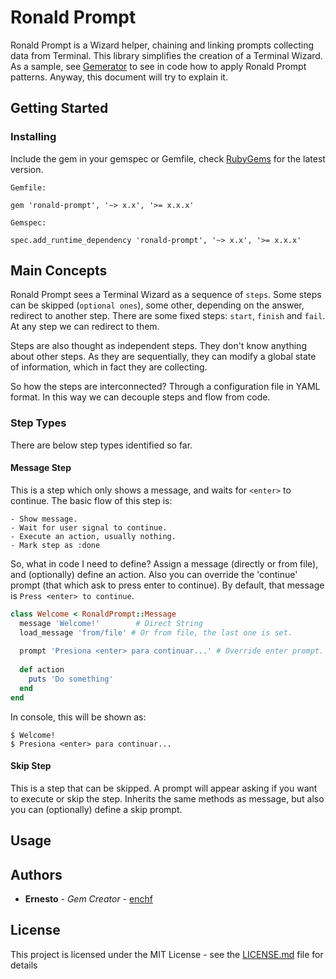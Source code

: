 # Ronald Prompt

Ronald Prompt is a Wizard helper, chaining and linking prompts collecting data from Terminal.
This library simplifies the creation of a Terminal Wizard.
As a sample, see [Gemerator](https://github.com/enchf/gemerator) to see in code how to apply Ronald Prompt patterns.
Anyway, this document will try to explain it. 

## Getting Started

### Installing

Include the gem in your gemspec or Gemfile, check [RubyGems](http://rubygems.org/) for the latest version.

```
Gemfile:

gem 'ronald-prompt', '~> x.x', '>= x.x.x'

Gemspec:

spec.add_runtime_dependency 'ronald-prompt', '~> x.x', '>= x.x.x'
```

## Main Concepts

Ronald Prompt sees a Terminal Wizard as a sequence of `steps`.
Some steps can be skipped (`optional ones`), some other, depending on the answer, redirect to another step.
There are some fixed steps: `start`, `finish` and `fail`. At any step we can redirect to them.

Steps are also thought as independent steps. They don't know anything about other steps.
As they are sequentially, they can modify a global state of information, which in fact they are collecting.

So how the steps are interconnected? Through a configuration file in YAML format.
In this way we can decouple steps and flow from code.

### Step Types

There are below step types identified so far.

#### Message Step

This is a step which only shows a message, and waits for `<enter>` to continue.
The basic flow of this step is:

```
- Show message.
- Wait for user signal to continue.
- Execute an action, usually nothing.
- Mark step as :done 
``` 

So, what in code I need to define?
Assign a message (directly or from file), and (optionally) define an action.
Also you can override the 'continue' prompt (that which ask to press enter to continue).
By default, that message is `Press <enter> to continue`.

```ruby
class Welcome < RonaldPrompt::Message
  message 'Welcome!'        # Direct String
  load_message 'from/file' # Or from file, the last one is set.
  
  prompt 'Presiona <enter> para continuar...' # Override enter prompt.
  
  def action
    puts 'Do something'
  end
end
```

In console, this will be shown as:

```
$ Welcome! 
$ Presiona <enter> para continuar...
```

#### Skip Step

This is a step that can be skipped. A prompt will appear asking if you want to execute or skip the step.
Inherits the same methods as message, but also you can (optionally) define a skip prompt.

## Usage

## Authors

* **Ernesto** - *Gem Creator* - [enchf](https://github.com/enchf)

## License

This project is licensed under the MIT License - see the [LICENSE.md](LICENSE.md) file for details
